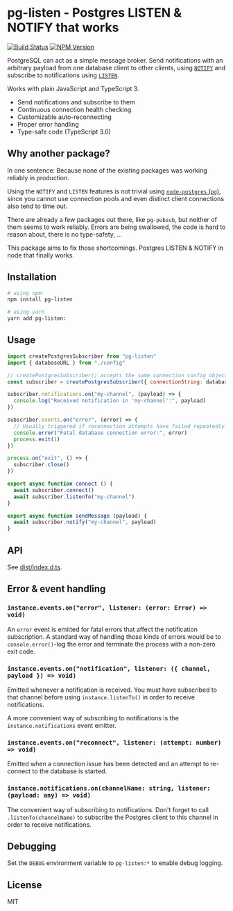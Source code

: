 # pg-listen - Postgres LISTEN & NOTIFY that works

[![Build Status](https://travis-ci.org/andywer/pg-listen.svg?branch=master)](https://travis-ci.org/andywer/pg-listen) [![NPM Version](https://img.shields.io/npm/v/pg-listen.svg)](https://www.npmjs.com/package/pg-listen)

PostgreSQL can act as a simple message broker. Send notifications with an arbitrary payload from one database client to other clients, using [`NOTIFY`](https://www.postgresql.org/docs/10/static/sql-notify.html) and subscribe to notifications using [`LISTEN`](https://www.postgresql.org/docs/10/static/sql-listen.html).

Works with plain JavaScript and TypeScript 3.

- Send notifications and subscribe to them
- Continuous connection health checking
- Customizable auto-reconnecting
- Proper error handling
- Type-safe code (TypeScript 3.0)


## Why another package?

In one sentence: Because none of the existing packages was working reliably in production.

Using the `NOTIFY` and `LISTEN` features is not trivial using [`node-postgres` (`pg`)](https://www.npmjs.com/package/pg), since you cannot use connection pools and even distinct client connections also tend to time out.

There are already a few packages out there, like `pg-pubsub`, but neither of them seems to work reliably. Errors are being swallowed, the code is hard to reason about, there is no type-safety, ...

This package aims to fix those shortcomings. Postgres LISTEN & NOTIFY in node that finally works.


## Installation

```sh
# using npm:
npm install pg-listen

# using yarn
yarn add pg-listen:
```


## Usage

```js
import createPostgresSubscriber from "pg-listen"
import { databaseURL } from "./config"

// createPostgresSubscriber() accepts the same connection config object that "pg" would take
const subscriber = createPostgresSubscriber({ connectionString: databaseURL })

subscriber.notifications.on("my-channel", (payload) => {
  console.log("Received notification in 'my-channel':", payload)
})

subscriber.events.on("error", (error) => {
  // Usually triggered if reconnection attempts have failed repeatedly
  console.error("Fatal database connection error:", error)
  process.exit(1)
})

process.on("exit", () => {
  subscriber.close()
})

export async function connect () {
  await subscriber.connect()
  await subscriber.listenTo("my-channel")
}

export async function sendMessage (payload) {
  await subscriber.notify("my-channel", payload)
}
```


## API

See [dist/index.d.ts](./dist/index.d.ts).


## Error & event handling

### `instance.events.on("error", listener: (error: Error) => void)`

An `error` event is emitted for fatal errors that affect the notification subscription. A standard way of handling those kinds of errors would be to `console.error()`-log the error and terminate the process with a non-zero exit code.

### `instance.events.on("notification", listener: ({ channel, payload }) => void)`

Emitted whenever a notification is received. You must have subscribed to that channel before using `instance.listenTo()` in order to receive notifications.

A more convenient way of subscribing to notifications is the `instance.notifications` event emitter.

### `instance.events.on("reconnect", listener: (attempt: number) => void)`

Emitted when a connection issue has been detected and an attempt to re-connect to the database is started.

### `instance.notifications.on(channelName: string, listener: (payload: any) => void)`

The convenient way of subscribing to notifications. Don't forget to call `.listenTo(channelName)` to subscribe the Postgres client to this channel in order to receive notifications.


## Debugging

Set the `DEBUG` environment variable to `pg-listen:*` to enable debug logging.


## License

MIT
